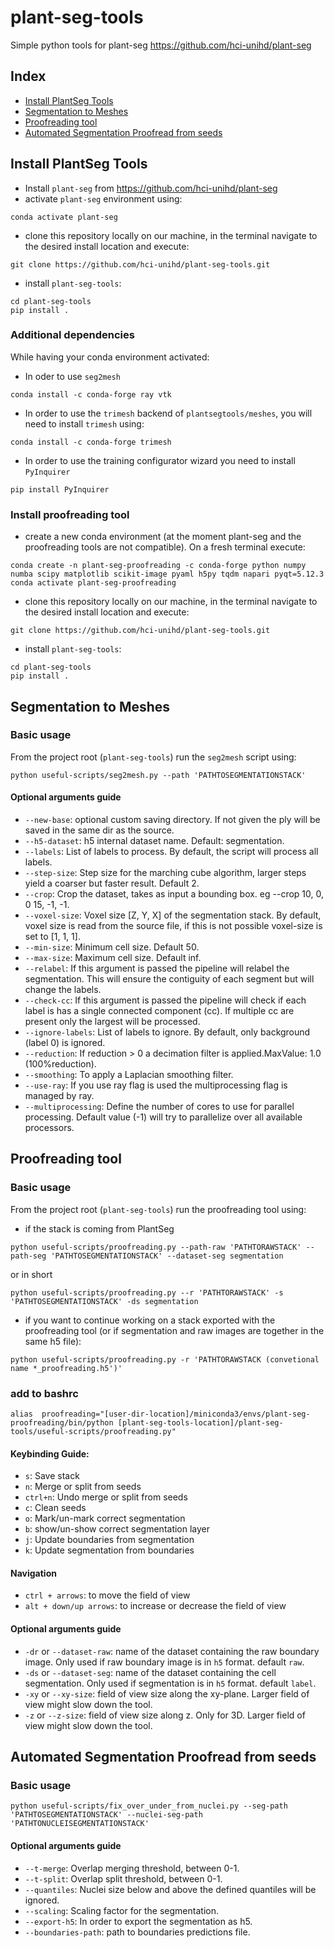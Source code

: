 # plant-seg-tools
Simple python tools for plant-seg https://github.com/hci-unihd/plant-seg

## Index
* [Install PlantSeg Tools](#install-plantseg-tools)
* [Segmentation to Meshes](#segmentation-to-meshes)
* [Proofreading tool](#proofreading-tool)
* [Automated Segmentation Proofread from seeds](#automated-segmentation-proofread-from-seeds)

## Install PlantSeg Tools
* Install `plant-seg` from https://github.com/hci-unihd/plant-seg
* activate `plant-seg` environment using:
```
conda activate plant-seg
```
* clone this repository locally on our machine, in the terminal navigate to the desired install location and execute:
```
git clone https://github.com/hci-unihd/plant-seg-tools.git
```
* install `plant-seg-tools`:
```
cd plant-seg-tools
pip install .
```

### Additional dependencies
While having your conda environment activated:
* In oder to use `seg2mesh`
```
conda install -c conda-forge ray vtk
```
* In order to use the `trimesh` backend of `plantsegtools/meshes`, you will need to install `trimesh` using:
```
conda install -c conda-forge trimesh
```
* In order to use the training configurator wizard you need to install `PyInquirer`
```
pip install PyInquirer
```

### Install proofreading tool
* create a new conda environment (at the moment plant-seg and the proofreading tools are not compatible). 
On a fresh terminal execute:
```
conda create -n plant-seg-proofreading -c conda-forge python numpy numba scipy matplotlib scikit-image pyaml h5py tqdm napari pyqt=5.12.3
conda activate plant-seg-proofreading
```
* clone this repository locally on our machine, in the terminal navigate to the desired install location and execute:
```
git clone https://github.com/hci-unihd/plant-seg-tools.git
```
* install `plant-seg-tools`:
```
cd plant-seg-tools
pip install .
```

## Segmentation to Meshes

### Basic usage
From the project root (`plant-seg-tools`) run the `seg2mesh` script using:
```
python useful-scripts/seg2mesh.py --path 'PATHTOSEGMENTATIONSTACK'
```

#### Optional arguments guide
* `--new-base`: optional custom saving directory. 
If not given the ply will be saved in the same dir as the source.
* `--h5-dataset`: h5 internal dataset name. Default: segmentation.
* `--labels`: List of labels to process. By default, the script will process all labels.
* `--step-size`: Step size for the marching cube algorithm, larger steps yield a coarser but faster result. Default 2.
* `--crop`: Crop the dataset, takes as input a bounding box. eg --crop 10, 0, 0 15, -1, -1.
* `--voxel-size`: Voxel size [Z, Y, X] of the segmentation stack. By default, voxel size is read from the source file, if
this is not possible voxel-size is set to [1, 1, 1].
* `--min-size`: Minimum cell size. Default 50.
* `--max-size`: Maximum cell size. Default inf.
* `--relabel`:  If this argument is passed the pipeline will relabel the segmentation.
This will ensure the contiguity of each segment but will change the labels.
* `--check-cc`: If this argument is passed the pipeline will check if each label is has a single connected component (cc).
If multiple cc are present only the largest will be processed.
* `--ignore-labels`: List of labels to ignore. By default, only background (label 0) is ignored.
* `--reduction`: If reduction > 0 a decimation filter is applied.MaxValue: 1.0 (100%reduction).
* `--smoothing`: To apply a Laplacian smoothing filter.
* `--use-ray`: If you use ray flag is used the multiprocessing flag is managed by ray.
* `--multiprocessing`: Define the number of cores to use for parallel processing. 
Default value (-1) will try to parallelize over all available processors.

## Proofreading tool

### Basic usage
From the project root (`plant-seg-tools`) run the proofreading tool using:
* if the stack is coming from PlantSeg
```
python useful-scripts/proofreading.py --path-raw 'PATHTORAWSTACK' --path-seg 'PATHTOSEGMENTATIONSTACK' --dataset-seg segmentation
```
or in short
```
python useful-scripts/proofreading.py --r 'PATHTORAWSTACK' -s 'PATHTOSEGMENTATIONSTACK' -ds segmentation
```
* if you want to continue working on a stack exported with the proofreading tool 
(or if segmentation and raw images are together in the same h5 file):
```
python useful-scripts/proofreading.py -r 'PATHTORAWSTACK (convetional name *_proofreading.h5')'
```

### add to bashrc
```
alias  proofreading="[user-dir-location]/miniconda3/envs/plant-seg-proofreading/bin/python [plant-seg-tools-location]/plant-seg-tools/useful-scripts/proofreading.py"
```
#### Keybinding Guide:
* `s`: Save stack
* `n`: Merge or split from seeds
* `ctrl+n`: Undo merge or split from seeds
* `c`: Clean seeds
* `o`: Mark/un-mark correct segmentation
* `b`: show/un-show correct segmentation layer
* `j`: Update boundaries from segmentation
* `k`: Update segmentation from boundaries  
#### Navigation
* `ctrl + arrows`: to move the field of view
* `alt + down/up arrows`: to increase or decrease the field of view

#### Optional arguments guide
* `-dr` or `--dataset-raw`: name of the dataset containing the raw boundary image.
Only used if raw boundary image is in `h5` format. default `raw`.
* `-ds` or `--dataset-seg`: name of the dataset containing the cell segmentation.
Only used if segmentation is in `h5` format. default `label`.
* `-xy` or `--xy-size`: field of view size along the xy-plane. Larger field of view might slow down the tool.
* `-z` or `--z-size`: field of view size along z. Only for 3D. Larger field of view might slow down the tool.



## Automated Segmentation Proofread from seeds

### Basic usage
```
python useful-scripts/fix_over_under_from_nuclei.py --seg-path 'PATHTOSEGMENTATIONSTACK' --nuclei-seg-path 'PATHTONUCLEISEGMENTATIONSTACK' 
```

#### Optional arguments guide
  * `--t-merge`: Overlap merging threshold, between 0-1.
  * `--t-split`: Overlap split threshold, between 0-1.
  * `--quantiles`: Nuclei size below and above the defined quantiles will be ignored.
  * `--scaling`: Scaling factor for the segmentation.
  * `--export-h5`:  In order to export the segmentation as h5.
  * `--boundaries-path`: path to boundaries predictions file.


